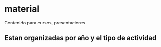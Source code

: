 # material
Contenido para cursos, presentaciones

## Estan organizadas por año y el tipo de actividad
